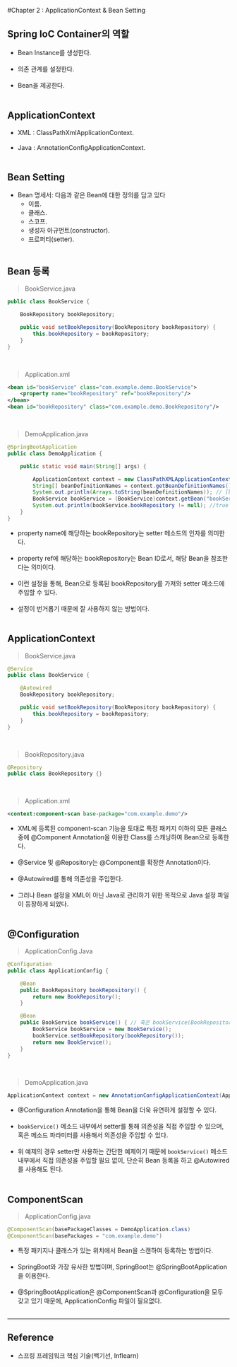 #Chapter 2 : ApplicationContext & Bean Setting

Spring IoC Container의 역할
---------------------------

-	Bean Instance를 생성한다.<br><br>
-	의존 관계를 설정한다.<br><br>
-	Bean을 제공한다.<br><br>

ApplicationContext
------------------

-	XML : ClassPathXmlApplicationContext.<br><br>
-	Java : AnnotationConfigApplicationContext.<br><br>

Bean Setting
------------

-	Bean 명세서: 다음과 같은 Bean에 대한 정의를 담고 있다
	-	이름.
	-	클래스.
	-	스코프.
	-	생성자 아규먼트(constructor).
	-	프로퍼티(setter).<br><br>

Bean 등록
---------

> BookService.java

```java
public class BookService {

    BookRepository bookRepository;

    public void setBookRepository(BookRepository bookRepository) {
        this.bookRepository = bookRepository;
    }
}
```

<br>

> Application.xml

```XML
<bean id="bookService" class="com.example.demo.BookService">
    <property name="bookRepository" ref="bookRepository"/>
</bean>
<bean id="bookRepository" class="com.example.demo.BookRepository"/>
```

<br>

> DemoApplication.java

```java
@SpringBootApplication
public class DemoApplication {

    public static void main(String[] args) {

        ApplicationContext context = new ClassPathXMLApplicationContext("Application.xml");
        String[] beanDefinitionNames = context.getBeanDefinitionNames();
        System.out.println(Arrays.toString(beanDefinitionNames)); // [bookService, bookRepository]
        BookService bookService = (BookService)context.getBean("bookService");
        System.out.println(bookService.bookRepository != null); //true
    }
}
```

-	property name에 해당하는 bookRepository는 setter 메소드의 인자를 의미한다.<br><br>
-	property ref에 해당하는 bookRepository는 Bean ID로서, 해당 Bean을 참조한다는 의미이다.<br><br>
-	이런 설정을 통해, Bean으로 등록된 bookRepository를 가져와 setter 메소드에 주입할 수 있다.<br><br>
-	설정이 번거롭기 때문에 잘 사용하지 않는 방법이다.<br><br>

ApplicationContext
------------------

> BookService.java

```java
@Service
public class BookService {

    @Autowired
    BookRepository bookRepository;

    public void setBookRepository(BookRepository bookRepository) {
        this.bookRepository = bookRepository;
    }
}
```

<br>

> BookRepository.java

```java
@Repository
public class BookRepository {}
```

<br>

> Application.xml

```XML
<context:component-scan base-package="com.example.demo"/>
```

-	XML에 등록된 component-scan 기능을 토대로 특정 패키지 이하의 모든 클래스 중에 @Component Annotation을 이용한 Class를 스캐닝하여 Bean으로 등록한다.<br><br>
-	@Service 및 @Repository는 @Component를 확장한 Annotation이다.<br><br>
-	@Autowired를 통해 의존성을 주입한다.<br><br>
-	그러나 Bean 설정을 XML이 아닌 Java로 관리하기 위한 목적으로 Java 설정 파일이 등장하게 되었다.<br><br>

@Configuration
--------------

> ApplicationConfig.Java

```Java
@Configuration
public class ApplicationConfig {

    @Bean
    public BookRepository bookRepository() {
        return new BookRepository();
    }

    @Bean
    public BookService bookService() { // 혹은 bookService(BookRepository bookRepository)
        BookService bookService = new BookService();
        bookService.setBookRepository(bookRepository());
        return new BookService();
    }
}
```

<br>

> DemoApplication.java

```java
ApplicationContext context = new AnnotationConfigApplicationContext(ApplicationConfig.class);
```

-	@Configuration Annotation을 통해 Bean을 더욱 유연하게 설정할 수 있다.<br><br>
-	`bookService()` 메소드 내부에서 setter를 통해 의존성을 직접 주입할 수 있으며, 혹은 메소드 파라미터를 사용해서 의존성을 주입할 수 있다.<br><br>
-	위 예제의 경우 setter만 사용하는 간단한 예제이기 때문에 `bookService()` 메소드 내부에서 직접 의존성을 주입할 필요 없이, 단순히 Bean 등록을 하고 @Autowired를 사용해도 된다.<br><br>

ComponentScan
-------------

> ApplicationConfig.java

```java
@ComponentScan(basePackageClasses = DemoApplication.class)
@ComponentScan(basePackages = "com.example.demo")
```

-	특정 패키지나 클래스가 있는 위치에서 Bean을 스캔하여 등록하는 방법이다.<br><br>
-	SpringBoot와 가장 유사한 방법이며, SpringBoot는 @SpringBootApplication을 이용한다.<br><br>
-	@SpringBootApplication은 @ComponentScan과 @Configuration을 모두 갖고 있기 때문에, ApplicationConfig 파일이 필요없다.<br><br>

---

Reference
---------

-	스프링 프레임워크 핵심 기술(백기선, Inflearn)
